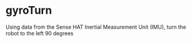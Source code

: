 # gyroTurn
Using data from the Sense HAT Inertial Measurement Unit (IMU), turn the robot to the left 90 degrees

